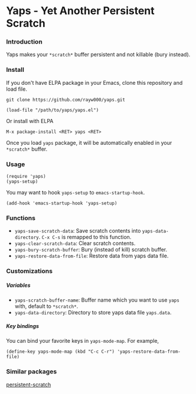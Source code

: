 Yaps - Yet Another Persistent Scratch
====================================

### Introduction
Yaps makes your `*scratch*` buffer persistent and not killable (bury instead).

### Install
If you don't have ELPA package in your Emacs, clone this repository and load file.
```shell
git clone https://github.com/rayw000/yaps.git
```
```emacs-lisp
(load-file "/path/to/yaps/yaps.el")
```
Or install with ELPA
```
M-x package-install <RET> yaps <RET>
```
Once you load `yaps` package, it will be automatically enabled in your `*scratch*` buffer.

### Usage
```emacs-lisp
(require 'yaps)
(yaps-setup)
```

You may want to hook `yaps-setup` to `emacs-startup-hook`.
```emacs-lisp
(add-hook 'emacs-startup-hook 'yaps-setup)
```

### Functions
- `yaps-save-scratch-data`: Save scratch contents into `yaps-data-directory`. `C-x C-s` is remapped to this function.
- `yaps-clear-scratch-data`: Clear scratch contents.
- `yaps-bury-scratch-buffer`: Bury (instead of kill) scratch buffer.
- `yaps-restore-data-from-file`: Restore data from yaps data file.

### Customizations

##### Variables
- `yaps-scratch-buffer-name`: Buffer name which you want to use `yaps` with, default to `*scratch*`.
- `yaps-data-directory`: Directory to store yaps data file `yaps.data`.

##### Key bindings
You can bind your favorite keys in `yaps-mode-map`. For example,
```emacs-lisp
(define-key yaps-mode-map (kbd "C-c C-r") 'yaps-restore-data-from-file)
```

### Similar packages
[persistent-scratch](https://github.com/Fanael/persistent-scratch)
